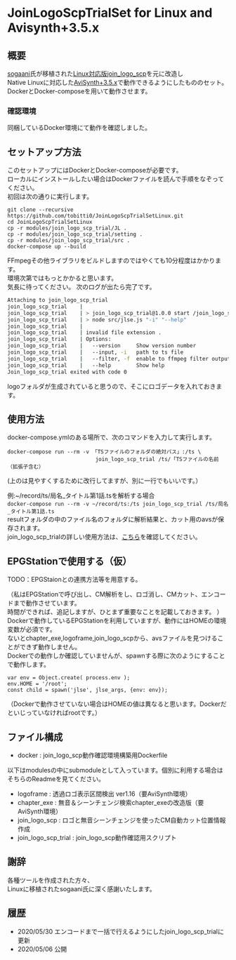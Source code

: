 # JoinLogoScpTrialSet for Linux and Avisynth+3.5.x
## 概要

[sogaani][1]氏が移植された[Linux対応版join_logo_scp][2]を元に改造し  
Native Linuxに対応した[AviSynth+][3][3.5.x][4]で動作できるようにしたもののセット。  
DockerとDocker-composeを用いて動作させます。  

[1]:https://github.com/sogaani
[2]:https://github.com/sogaani/JoinLogoScp
[3]:https://github.com/AviSynth/AviSynthPlus
[4]:https://github.com/AviSynth/AviSynthPlus/releases/

### 確認環境
同梱しているDocker環境にて動作を確認しました。  

## セットアップ方法
このセットアップにはDockerとDocker-composeが必要です。  
ローカルにインストールしたい場合はDockerファイルを読んで手順をなぞってください。  
初回は次の通りに実行します。
````
git clone --recursive https://github.com/tobitti0/JoinLogoScpTrialSetLinux.git
cd JoinLogoScpTrialSetLinux
cp -r modules/join_logo_scp_trial/JL .
cp -r modules/join_logo_scp_trial/setting .
cp -r modules/join_logo_scp_trial/src .
docker-compose up --build
````
FFmpegその他ライブラリをビルドしますのではやくても10分程度はかかります。  
環境次第ではもっとかかると思います。  
気長に待ってください。
次のログが出たら完了です。  
````bash
Attaching to join_logo_scp_trial
join_logo_scp_trial    | 
join_logo_scp_trial    | > join_logo_scp_trial@1.0.0 start /join_logo_scp_trial
join_logo_scp_trial    | > node src/jlse.js "-i" "--help"
join_logo_scp_trial    |
join_logo_scp_trial    | invalid file extension .
join_logo_scp_trial    | Options:
join_logo_scp_trial    |   --version     Show version number                                    [boolean]
join_logo_scp_trial    |   --input, -i   path to ts file                              [string] [required]
join_logo_scp_trial    |   --filter, -f  enable to ffmpeg filter output        [boolean] [default: false]
join_logo_scp_trial    |   --help        Show help                                              [boolean]
Join_logo_scp_trial exited with code 0
````
logoフォルダが生成されていると思うので、そこにロゴデータを入れておきます。
## 使用方法
docker-compose.ymlのある場所で、次のコマンドを入力して実行します。
````
docker-compose run --rm -v 「TSファイルのフォルダの絶対パス」:/ts \
                            join_logo_scp_trial /ts/「TSファイルの名前（拡張子含む）
````
(上のは見やすくするために改行してますが、別に一行でもいいです。）  

例:~/record/ts/局名_タイトル第1話.tsを解析する場合  
`docker-compose run --rm -v ~/record/ts:/ts join_logo_scp_trial /ts/局名_タイトル第1話.ts`  
resultフォルダの中のファイル名のフォルダに解析結果と、カット用のavsが保存されます。  
join_logo_scp_trialの詳しい使用方法は、[こちら][5]を確認してください。 

[5]:https://github.com/tobitti0/join_logo_scp_trial/blob/master/README.md

## EPGStationで使用する（仮）

TODO：EPGStaionとの連携方法等を用意する。 

（私はEPGStationで呼び出し、CM解析をし、ロゴ消し、CMカット、エンコードまで動作させています。  
時間ができれば、追記しますが、ひとまず重要なことを記載しておきます。  ）
Dockerで動作しているEPGStationを利用していますが、動作にはHOMEの環境変数が必須です。  
ないとchapter_exe,logoframe,join_logo_scpから、avsファイルを見つけることができず動作しません。  
Dockerでの動作しか確認していませんが、spawnする際に次のようにすることで動作します。  
```
var env = Object.create( process.env );
env.HOME = '/root';
const child = spawn('jlse', jlse_args, {env: env});
```
（Dockerで動作させていない場合はHOMEの値は異なると思います。Dockerだといじっていなければrootです。）

## ファイル構成
* docker              : join_logo_scp動作確認環境構築用Dockerfile

以下はmodulesの中にsubmoduleとして入っています。個別に利用する場合はそちらのReadmeを見てください。
* logoframe           : 透過ロゴ表示区間検出 ver1.16（要AviSynth環境）
* chapter_exe         : 無音＆シーンチェンジ検索chapter_exeの改造版（要AviSynth環境）
* join_logo_scp       : ロゴと無音シーンチェンジを使ったCM自動カット位置情報作成
* join_logo_scp_trial : join_logo_scp動作確認用スクリプト

## 謝辞
各種ツールを作成された方々、  
Linuxに移植されたsogaani氏に深く感謝いたします。
## 履歴
* 2020/05/30 エンコードまで一括で行えるようにしたjoin_logo_scp_trialに更新
* 2020/05/06 公開
